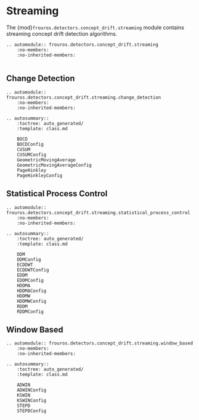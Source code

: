 # Streaming

The {mod}`frouros.detectors.concept_drift.streaming` module contains streaming concept drift detection algorithms.

```{eval-rst}
.. automodule:: frouros.detectors.concept_drift.streaming
    :no-members:
    :no-inherited-members:
```

```{currentmodule} frouros.detectors.concept_drift.streaming
```

## Change Detection

```{eval-rst}
.. automodule:: frouros.detectors.concept_drift.streaming.change_detection
    :no-members:
    :no-inherited-members:
```

```{eval-rst}
.. autosummary::
    :toctree: auto_generated/
    :template: class.md

    BOCD
    BOCDConfig
    CUSUM
    CUSUMConfig
    GeometricMovingAverage
    GeometricMovingAverageConfig
    PageHinkley
    PageHinkleyConfig
```

## Statistical Process Control

```{eval-rst}
.. automodule:: frouros.detectors.concept_drift.streaming.statistical_process_control
    :no-members:
    :no-inherited-members:
```

```{eval-rst}
.. autosummary::
    :toctree: auto_generated/
    :template: class.md

    DDM
    DDMConfig
    ECDDWT
    ECDDWTConfig
    EDDM
    EDDMConfig
    HDDMA
    HDDMAConfig
    HDDMW
    HDDMWConfig
    RDDM
    RDDMConfig
```

## Window Based

```{eval-rst}
.. automodule:: frouros.detectors.concept_drift.streaming.window_based
    :no-members:
    :no-inherited-members:
```

```{eval-rst}
.. autosummary::
    :toctree: auto_generated/
    :template: class.md

    ADWIN
    ADWINConfig
    KSWIN
    KSWINConfig
    STEPD
    STEPDConfig
```
